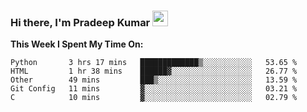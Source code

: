 ### Hi there, I'm Pradeep Kumar <img src="https://media.giphy.com/media/Yrfa3vPYjWDwlEfvHw/giphy.gif" width="25px">


**This Week I Spent My Time On:**
<!--START_SECTION:waka-->
```text
Python       3 hrs 17 mins   █████████████▒░░░░░░░░░░░   53.65 % 
HTML         1 hr 38 mins    ██████▓░░░░░░░░░░░░░░░░░░   26.77 % 
Other        49 mins         ███▒░░░░░░░░░░░░░░░░░░░░░   13.59 % 
Git Config   11 mins         ▓░░░░░░░░░░░░░░░░░░░░░░░░   03.21 % 
C            10 mins         ▓░░░░░░░░░░░░░░░░░░░░░░░░   02.79 % 
```
<!--END_SECTION:waka-->
